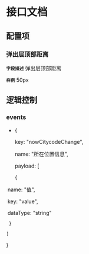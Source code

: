 <!-- 以下为接口文档样例，请根据实际组件配置项及逻辑控制输出接口文档，文档提供两份，md源文件与依据md所生成的pdf文件，pdf主要对外供配置查阅使用 ，md主要用于保存原始文件，用于后续需求添加修改可以生成新的pdf文档，正式项目开发中请删除注释-->

# 接口文档
<!-- 给配置人员使用的配置项字段介绍及样例，没有请删除此项 -->
## 配置项
### 弹出层顶部距离
**`字段描述`**
弹出层顶部距离

**`样例`**
50px



## 逻辑控制

### events

+  {

    key: "nowCitycodeChange",

    name: "所在位置信息",

    payload: [

     {

  ​    name: "值",

  ​    key: "value",

  ​    dataType: "string"

     }

    ]

   }
